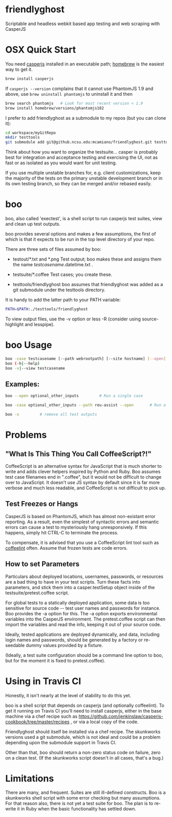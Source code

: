 friendlyghost
=============

Scriptable and headless webkit based app testing and web scraping with CasperJS

OSX Quick Start
===============

You need [casperjs](http://casperjs.org) installed in an executable path; [homebrew](http://mxcl.github.io/homebrew/) is the easiest way to get it. 

```bash
brew install casperjs
```

If `casperjs --version` complains that it cannot use PhantomJS 1.9 and above, use `brew uninstall phantomjs` to uninstall it
and then 
```bash
brew search phantomjs   # Look for most recent version < 1.9
brew install homebrew/versions/phantomjs182
```


I prefer to add friendlyghost as a submodule to my repos (but you can clone it):  

```bash
cd workspace/myGitRepo
mkdir testtools
git submodule add git@github.ncsu.edu:mcamiano/friendlyghost.git testtools/friendlyghost
```

Think about how you want to organize the testsuite... casper is probably best for integration and acceptance testing and exercising the UI, not as fast or as isolated as you would want for unit testing. 

If you use multiple unstable branches for, e.g. client customizations, keep the majority of the tests on the primary unstable development branch or in its own testing branch, so they can be merged and/or rebased easily. 

boo 
===
boo, also called 'exectest', is a shell script to run casperjs test suites, view and clean up test outputs.

boo provides several options and makes a few assumptions, the first of which is that it expects to be run in the top level directory of your repo.

There are three sets of files assumed by boo:

* testout/*.txt and *.png   Test output; boo makes these and assigns them the name $testcasename.$datetime.txt .

* testsuite/*.coffee  Test cases; you create these.

* testtools/friendlyghost  boo  assumes that friendlyghost was added as a git submodule under the testtools directory. 

It is handy to add the latter path to your PATH variable:
```bash
PATH=$PATH:./testtools/friendlyghost
```

To view output files, use the -v option or less -R  (consider using source-highlight and lesspipe).

boo Usage
==============
```bash
boo -case testcasename [--path webrootpath] [--site hostname] [--open] [--nop] [--a BOO_USERNAME=foo [-a BOO_PASSWORD=bar] ...]
boo (-h|--help)
boo -v|--view testcasename
```

Examples:
---------
```bash
boo --open optional_other_inputs         # Run a single case

boo -case optional_other_inputs --path reu-assist --open       # Run a case, set a path, and open png snapshot on errors
```

```bash 
boo -x         # remove all test outputs
```


Problems
========

"What Is This Thing You Call CoffeeScript?!"
--------------------------------------------
CoffeeScript is an alternative syntax for JavaScript that is much shorter to write and adds clever helpers inspired by Python and Ruby.
Boo assumes test case filenames end in ".coffee", but it would not be difficult to change over to JavaScript.
It doesn't use JS syntax by default since it is far more verbose and much less readable, and CoffeeScript is not difficult to pick up. 

Test Freezes or Hangs
---------------------
CasperJS is based on PhantomJS, which has almost non-existant error reporting. 
As a result, even the simplest of syntactic errors and semantic errors can cause a test to mysteriously hang unresponsively. 
If this happens, simply hit CTRL-C to terminate the process. 

To compensate, it is advised that you use a CoffeeScript lint tool such as [coffeelint](http://www.coffeelint.org) often. Assume that frozen tests are code errors. 

How to set Parameters
---------------------
Particulars about deployed locations, usernames, passwords, or resources are a bad thing to have in your test scripts. 
Turn these facts into parameters, and stick them into a casper.testSetup object inside of the testsuite/pretest.coffee script. 

For global tests to a statically deployed application, some data is too sensitive for source code -- test user names and passwords 
for instance. Boo provides the -a option for this. The -a option exports environmental variables into the CasperJS environment. 
The pretest.coffee script can then import the variables and read the info, keeping it out of your source code. 

Ideally, tested applications are deployed dynamically, and data, including login names and passwords, should be 
generated by a factory or re-seedable dummy values provided by a fixture.

(Ideally, a test suite configuration should be a command line option to boo, but for the moment it is fixed to pretest.coffee).

Using in Travis CI
==================
Honestly, it isn't nearly at the level of stability to do this yet. 

boo is a shell script that depends on casperjs (and optionally coffeelint). To get it running on Travis CI you'll need to install casperjs, either in the base machine via a chef recipe
such as https://github.com/jenkinslaw/casperjs-cookbook/tree/master/recipes , or via a local copy of the code.

Friendlyghost should itself be installed via a chef recipe. The skunkworks versions used a git submodule, which is not ideal and could be a problem depending upon the submodule support in Travis CI. 

Other than that, boo should return a non-zero status code on failure, zero on a clean test. (If the skunkworks script doesn't in all cases, that's a bug.)

Limitations
===========
There are many, and frequent. Suites are still ill-defined constructs. Boo is a skunkworks shell script with some error checking but many assumptions. For that reason also, there is not yet a test suite for boo. The plan is to re-write it in Ruby when the basic functionality has settled down.
